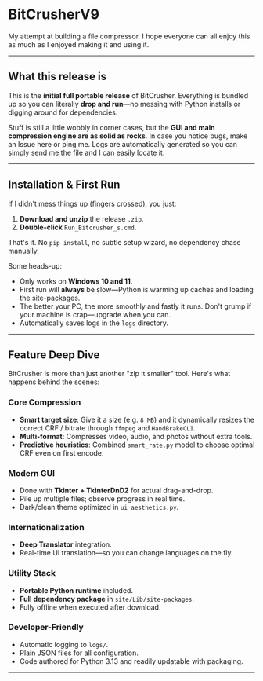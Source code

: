# BitCrusherV9

My attempt at building a file compressor.
I hope everyone can all enjoy this as much as I enjoyed making it and using it.

---

## What this release is

This is the **initial full portable release** of BitCrusher.
Everything is bundled up so you can literally **drop and run**—no messing with Python installs or digging around for dependencies.

Stuff is still a little wobbly in corner cases, but the **GUI and main compression engine are as solid as rocks**.
In case you notice bugs, make an Issue here or ping me. Logs are automatically generated so you can simply send me the file and I can easily locate it.

---

## Installation & First Run

If I didn't mess things up (fingers crossed), you just:

1. **Download and unzip** the release `.zip`.
2. **Double-click** `Run_Bitcrusher_s.cmd`.

That's it.
No `pip install`, no subtle setup wizard, no dependency chase manually.

Some heads-up:

* Only works on **Windows 10 and 11**.
* First run will **always** be slow—Python is warming up caches and loading the site-packages.
* The better your PC, the more smoothly and fastly it runs.
  Don't grump if your machine is crap—upgrade when you can.
* Automatically saves logs in the `logs` directory.

---

## Feature Deep Dive

BitCrusher is more than just another "zip it smaller" tool.
Here's what happens behind the scenes:

### Core Compression
- **Smart target size**: Give it a size (e.g. `8 MB`) and it dynamically resizes the correct CRF / bitrate through `ffmpeg` and `HandBrakeCLI`.
- **Multi-format**: Compresses video, audio, and photos without extra tools.
- **Predictive heuristics**: Combined `smart_rate.py` model to choose optimal CRF even on first encode.

### Modern GUI
- Done with **Tkinter + TkinterDnD2** for actual drag-and-drop.
- Pile up multiple files; observe progress in real time.
- Dark/clean theme optimized in `ui_aesthetics.py`.

### Internationalization
- **Deep Translator** integration.
- Real-time UI translation—so you can change languages on the fly.

### Utility Stack
- **Portable Python runtime** included.
- **Full dependency package** in `site/Lib/site-packages`.
- Fully offline when executed after download.

### Developer-Friendly
- Automatic logging to `logs/`.
- Plain JSON files for all configuration.
- Code authored for Python 3.13 and readily updatable with packaging.

---



